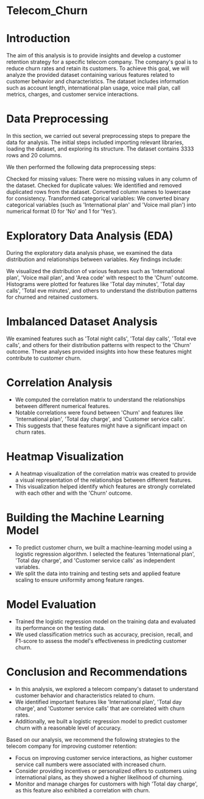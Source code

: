 # Telecom_Churn

# Introduction

The aim of this analysis is to provide insights and develop a customer retention strategy for a specific telecom company. The company's goal is to reduce churn rates and retain its customers. To achieve this goal, we will analyze the provided dataset containing various features related to customer behavior and characteristics. The dataset includes information such as account length, international plan usage, voice mail plan, call metrics, charges, and customer service interactions.

# Data Preprocessing

In this section, we carried out several preprocessing steps to prepare the data for analysis. The initial steps included importing relevant libraries, loading the dataset, and exploring its structure. The dataset contains 3333 rows and 20 columns.

We then performed the following data preprocessing steps:

Checked for missing values: There were no missing values in any column of the dataset.
Checked for duplicate values: We identified and removed duplicated rows from the dataset.
Converted column names to lowercase for consistency.
Transformed categorical variables: We converted binary categorical variables (such as 'International plan' and 'Voice mail plan') into numerical format (0 for 'No' and 1 for 'Yes').
# Exploratory Data Analysis (EDA)

During the exploratory data analysis phase, we examined the data distribution and relationships between variables. Key findings include:

We visualized the distribution of various features such as 'International plan', 'Voice mail plan', and 'Area code' with respect to the 'Churn' outcome.
Histograms were plotted for features like 'Total day minutes', 'Total day calls', 'Total eve minutes', and others to understand the distribution patterns for churned and retained customers.
# Imbalanced Dataset Analysis

We examined features such as 'Total night calls', 'Total day calls', 'Total eve calls', and others for their distribution patterns with respect to the 'Churn' outcome. These analyses provided insights into how these features might contribute to customer churn.

# Correlation Analysis

* We computed the correlation matrix to understand the relationships between different numerical features.
*  Notable correlations were found between 'Churn' and features like 'International plan', 'Total day charge', and 'Customer service calls'.
*  This suggests that these features might have a significant impact on churn rates.

# Heatmap Visualization

* A heatmap visualization of the correlation matrix was created to provide a visual representation of the relationships between different features.
* This visualization helped identify which features are strongly correlated with each other and with the 'Churn' outcome.

# Building the Machine Learning Model

* To predict customer churn, we built a machine-learning model using a logistic regression algorithm. I selected the features 'International plan', 'Total day charge', and 'Customer service calls' as independent variables.
* We split the data into training and testing sets and applied feature scaling to ensure uniformity among feature ranges.

# Model Evaluation

 * Trained the logistic regression model on the training data and evaluated its performance on the testing data.
 * We used classification metrics such as accuracy, precision, recall, and F1-score to assess the model's effectiveness in predicting customer churn.

# Conclusion and Recommendations

* In this analysis, we explored a telecom company's dataset to understand customer behavior and characteristics related to churn.
* We identified important features like 'International plan', 'Total day charge', and 'Customer service calls' that are correlated with churn rates.
* Additionally, we built a logistic regression model to predict customer churn with a reasonable level of accuracy.

Based on our analysis, we recommend the following strategies to the telecom company for improving customer retention:

* Focus on improving customer service interactions, as higher customer service call numbers were associated with increased churn.
* Consider providing incentives or personalized offers to customers using international plans, as they showed a higher likelihood of churning.
* Monitor and manage charges for customers with high 'Total day charge', as this feature also exhibited a correlation with churn.

